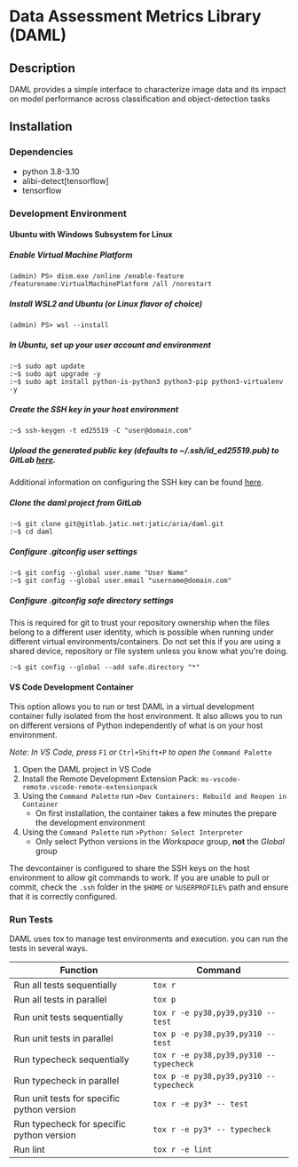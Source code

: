 # Data Assessment Metrics Library (DAML)

## Description
DAML provides a simple interface to characterize image data and its impact on model performance across classification and object-detection tasks

## Installation
### Dependencies
- python 3.8-3.10
- alibi-detect[tensorflow]
- tensorflow

### Development Environment
#### Ubuntu with Windows Subsystem for Linux
##### Enable Virtual Machine Platform
```
(admin) PS> dism.exe /online /enable-feature /featurename:VirtualMachinePlatform /all /norestart
```

##### Install WSL2 and Ubuntu (or Linux flavor of choice)
```
(admin) PS> wsl --install
```

##### In Ubuntu, set up your user account and environment
```
:~$ sudo apt update
:~$ sudo apt upgrade -y
:~$ sudo apt install python-is-python3 python3-pip python3-virtualenv -y
```

##### Create the SSH key in your host environment
```
:~$ ssh-keygen -t ed25519 -C "user@domain.com"
```

##### Upload the generated public key (defaults to ~/.ssh/id_ed25519.pub) to GitLab [here](https://gitlab.jatic.net/-/profile/keys).
Additional information on configuring the SSH key can be found [here](https://gitlab.jatic.net/help/user/ssh.md).

##### Clone the daml project from GitLab
```
:~$ git clone git@gitlab.jatic.net:jatic/aria/daml.git
:~$ cd daml
```

##### Configure .gitconfig user settings
```
:~$ git config --global user.name "User Name"
:~$ git config --global user.email "username@domain.com"
```

##### Configure .gitconfig safe directory settings
This is required for git to trust your repository ownership when the files belong to a different user identity, which is possible when running under different virtual environments/containers.  Do not set this if you are using a shared device, repository or file system unless you know what you're doing.
```
:~$ git config --global --add safe.directory "*"
```

#### VS Code Development Container
This option allows you to run or test DAML in a virtual development container fully isolated from the host environment.  It also allows you to run on different versions of Python independently of what is on your host environment.

_Note: In VS Code, press_ `F1` _or_ `Ctrl+Shift+P` _to open the_ `Command Palette`

1. Open the DAML project in VS Code
2. Install the Remote Development Extension Pack: `ms-vscode-remote.vscode-remote-extensionpack`
3. Using the `Command Palette` run `>Dev Containers: Rebuild and Reopen in Container`
   - On first installation, the container takes a few minutes the prepare the development environment
4. Using the `Command Palette` run `>Python: Select Interpreter`
   - Only select Python versions in the _Workspace_ group, **not** the _Global_ group

The devcontainer is configured to share the SSH keys on the host environment to allow git commands to work.  If you are unable to pull or commit, check the `.ssh` folder in the `$HOME` or `%USERPROFILE%` path and ensure that it is correctly configured.


### Run Tests

DAML uses tox to manage test environments and execution. you can run the tests in several ways.

| Function | Command |
| ------ | ------ |
| Run all tests sequentially | `tox r` |
| Run all tests in parallel | `tox p` |
| Run unit tests sequentially | `tox r -e py38,py39,py310 -- test` |
| Run unit tests in parallel | `tox p -e py38,py39,py310 -- test` |
| Run typecheck sequentially | `tox r -e py38,py39,py310 -- typecheck` |
| Run typecheck in parallel | `tox p -e py38,py39,py310 -- typecheck` |
| Run unit tests for specific python version | `tox r -e py3* -- test` |
| Run typecheck for specific python version | `tox r -e py3* -- typecheck` |
| Run lint | `tox r -e lint` |
